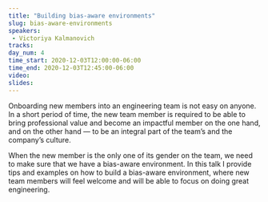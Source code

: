 ```yaml
---
title: "Building bias-aware environments"
slug: bias-aware-environments
speakers:
 - Victoriya Kalmanovich
tracks:
day_num: 4
time_start: 2020-12-03T12:00:00-06:00
time_end: 2020-12-03T12:45:00-06:00
video:
slides:
---
```


Onboarding new members into an engineering team is not easy on anyone. In a short period of time, the new team member is required to be able to bring professional value and become an impactful member on the one hand, and on the other hand — to be an integral part of the team’s and the company’s culture.

When the new member is the only one of its gender on the team, we need to make sure that we have a bias-aware environment. In this talk I provide tips and examples on how to build a bias-aware environment, where new team members will feel welcome and will be able to focus on doing great engineering.